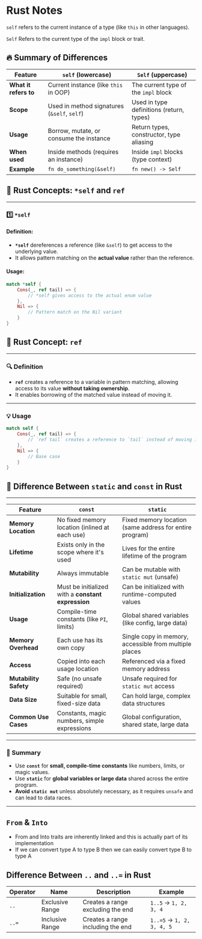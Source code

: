 # Rust Notes

`self` refers to the current instance of a type (like `this` in other languages).  

`Self` Refers to the current type of the `impl` block or trait.  

## 🔥 Summary of Differences

| **Feature**       | **`self` (lowercase)**                        | **`Self` (uppercase)**                      |
|-------------------|-----------------------------------------------|--------------------------------------------|
| **What it refers to** | Current instance (like `this` in OOP)       | The current type of the `impl` block       |
| **Scope**           | Used in method signatures (`&self`, `self`)   | Used in type definitions (return, types)  |
| **Usage**           | Borrow, mutate, or consume the instance      | Return types, constructor, type aliasing  |
| **When used**       | Inside methods (requires an instance)       | Inside `impl` blocks (type context)       |
| **Example**         | `fn do_something(&self)`                     | `fn new() -> Self`                        |  

## 📝 **Rust Concepts: `*self` and `ref`**

---

### **1️⃣ `*self`**  

#### **Definition**:

- **`*self`** dereferences a reference (like `&self`) to get access to the underlying value.  
- It allows pattern matching on the **actual value** rather than the reference.

#### **Usage**:

```rust
match *self {
    Cons(_, ref tail) => { 
        // *self gives access to the actual enum value
    },
    Nil => { 
        // Pattern match on the Nil variant 
    }
}
```

## 📝 **Rust Concept: `ref`**

---

### **🔍 Definition**

- **`ref`** creates a reference to a variable in pattern matching, allowing access to its value **without taking ownership**.  
- It enables borrowing of the matched value instead of moving it.

---

### **💡 Usage**

```rust
match self {
    Cons(_, ref tail) => {
        // `ref tail` creates a reference to `tail` instead of moving it
    },
    Nil => { 
        // Base case 
    }
}
```



## 📝 **Difference Between `static` and `const` in Rust**

---

| **Feature**         | **`const`**                      | **`static`**                      |
|--------------------|-----------------------------------|-------------------------------------|
| **Memory Location** | No fixed memory location (inlined at each use) | Fixed memory location (same address for entire program) |
| **Lifetime**        | Exists only in the scope where it's used | Lives for the entire lifetime of the program |
| **Mutability**      | Always immutable                  | Can be mutable with `static mut` (unsafe) |
| **Initialization**  | Must be initialized with a **constant expression** | Can be initialized with runtime-computed values |
| **Usage**           | Compile-time constants (like `PI`, limits) | Global shared variables (like config, large data) |
| **Memory Overhead** | Each use has its own copy         | Single copy in memory, accessible from multiple places |
| **Access**          | Copied into each usage location   | Referenced via a fixed memory address |
| **Mutability Safety**| Safe (no unsafe required)        | Unsafe required for `static mut` access |
| **Data Size**       | Suitable for small, fixed-size data | Can hold large, complex data structures |
| **Common Use Cases**| Constants, magic numbers, simple expressions | Global configuration, shared state, large data |

---

### **📘 Summary**

- Use **`const`** for **small, compile-time constants** like numbers, limits, or magic values.  
- Use **`static`** for **global variables or large data** shared across the entire program.  
- **Avoid `static mut`** unless absolutely necessary, as it requires `unsafe` and can lead to data races.  

---

## `From` & `Into`

- From and Into traits are inherently linked  and this is actually part of its implementation
- If we can convert type A to type B then we can easily convert type B to type A

## Difference Between `..` and `..=` in Rust

| Operator | Name              | Description                        | Example        |
|----------|-------------------|------------------------------------|----------------|
| `..`     | Exclusive Range   | Creates a range excluding the end | `1..5` → `1, 2, 3, 4` |
| `..=`    | Inclusive Range   | Creates a range including the end | `1..=5` → `1, 2, 3, 4, 5` |
